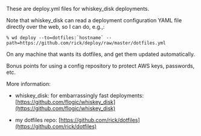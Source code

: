 These are deploy.yml files for whiskey_disk deployments.

Note that whiskey_disk can read a deployment configuration YAML file directly over the web, so I can do, e.g.,:

    % wd deploy --to=dotfiles:`hostname` --path=https://github.com/rick/deploy/raw/master/dotfiles.yml

On any machine that wants its dotfiles, and get them updated automatically.

Bonus points for using a config repository to protect AWS keys, passwords, etc.

More information:

 * whiskey\_disk: for embarrassingly fast deployments: [https://github.com/flogic/whiskey_disk](https://github.com/flogic/whiskey_disk)

 * my dotfiles repo:  [https://github.com/rick/dotfiles](https://github.com/rick/dotfiles)
